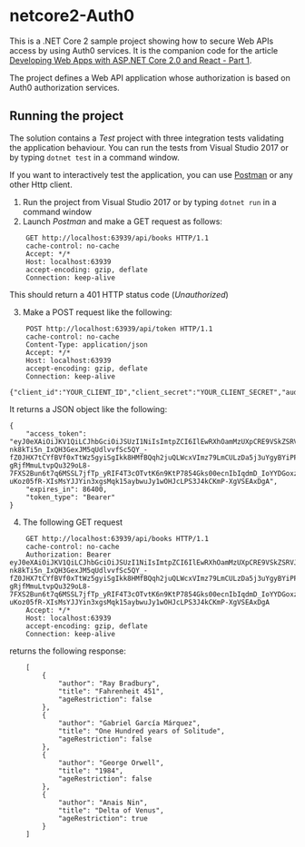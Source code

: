 # netcore2-Auth0
This is a .NET Core 2 sample project showing how to secure Web APIs access by using Auth0 services. It is the companion code for the article [Developing Web Apps with ASP.NET Core 2.0 and React - Part 1](https://auth0.com/blog/developing-web-apps-with-asp-dot-net-core-2-dot-0-and-react-part-1/).

The project defines a Web API application whose authorization is based on Auth0 authorization services.


## Running the project ##


The solution contains a _Test_ project with three integration tests validating the application behaviour.
You can run the tests from Visual Studio 2017 or by typing `dotnet test` in a command window.

If you want to interactively test the application, you can use [Postman](https://www.getpostman.com/) or any other Http client.

1. Run the project from Visual Studio 2017 or by typing `dotnet run` in a command window
2. Launch _Postman_ and make a GET request as follows:

```
    GET http://localhost:63939/api/books HTTP/1.1
    cache-control: no-cache
    Accept: */*
    Host: localhost:63939
    accept-encoding: gzip, deflate
    Connection: keep-alive
```

This should return a 401 HTTP status code (_Unauthorized_)

3. Make a POST request like the following:

```
    POST http://localhost:63939/api/token HTTP/1.1
    cache-control: no-cache
    Content-Type: application/json
    Accept: */*
    Host: localhost:63939
    accept-encoding: gzip, deflate
    Connection: keep-alive
    
{"client_id":"YOUR_CLIENT_ID","client_secret":"YOUR_CLIENT_SECRET","audience":"http://localhost:63939/","grant_type":"client_credentials"}
```

It returns a JSON object like the following:

```
{
    "access_token": "eyJ0eXAiOiJKV1QiLCJhbGciOiJSUzI1NiIsImtpZCI6IlEwRXhOamMzUXpCRE9VSkZSRVJCUTBNME1UY3dRekl6TkRkQ1F6WTVRVGMzUXpBNFJrUkVOZyJ9.eyJpc3MiOiJodHRwczovL2FuZHljaGlhcmUuZXUuYXV0aDAuY29tLyIsInN1YiI6InFBUjBjckRGTWhXdTI2T2hmU2M5eTNIQ2pzU1RBUEdNQGNsaWVudHMiLCJhdWQiOiJodHRwOi8vbG9jYWxob3N0OjYzOTM5LyIsImlhdCI6MTUxNjE3MTA5MywiZXhwIjoxNTE2MjU3NDkzLCJhenAiOiJxQVIwY3JERk1oV3UyNk9oZlNjOXkzSENqc1NUQVBHTSIsInNjb3BlIjoicHJvZmlsZSBvcGVuaWQiLCJndHkiOiJjbGllbnQtY3JlZGVudGlhbHMifQ.eyT7tEJluAz3Pb1h64kgvYtGpmi81BFBB5UvsirPfkoCtOzJNgMFmH-nk8kTi5n_IxQH3GexJM5qUdlvvfSc5QY_-fZ0JHX7tCYfBVf0xTtWz5gyiSgIkk8HMfBQqh2juQLWcxVImz79LmCULzDa5j3uYgyBYiPPr0vv5-gRjfMmuLtvpQu329oL8-7FXS2Bun6t7q6MSSL7jfTp_yRIF4T3cOTvtK6n9KtP7854Gks00ecnIbIqdmD_IoYYDGoxzxCAYFU5mI7TjjtP5avMy-uKoz05fR-XIsMsYJJYin3xgsMqk15aybwuJy1wOHJcLPS3J4kCKmP-XgVSEAxDgA",
    "expires_in": 86400,
    "token_type": "Bearer"
}
```

4. The following GET request

```
    GET http://localhost:63939/api/books HTTP/1.1
    cache-control: no-cache
    Authorization: Bearer eyJ0eXAiOiJKV1QiLCJhbGciOiJSUzI1NiIsImtpZCI6IlEwRXhOamMzUXpCRE9VSkZSRVJCUTBNME1UY3dRekl6TkRkQ1F6WTVRVGMzUXpBNFJrUkVOZyJ9.eyJpc3MiOiJodHRwczovL2FuZHljaGlhcmUuZXUuYXV0aDAuY29tLyIsInN1YiI6InFBUjBjckRGTWhXdTI2T2hmU2M5eTNIQ2pzU1RBUEdNQGNsaWVudHMiLCJhdWQiOiJodHRwOi8vbG9jYWxob3N0OjYzOTM5LyIsImlhdCI6MTUxNjE3MTA5MywiZXhwIjoxNTE2MjU3NDkzLCJhenAiOiJxQVIwY3JERk1oV3UyNk9oZlNjOXkzSENqc1NUQVBHTSIsInNjb3BlIjoicHJvZmlsZSBvcGVuaWQiLCJndHkiOiJjbGllbnQtY3JlZGVudGlhbHMifQ.eyT7tEJluAz3Pb1h64kgvYtGpmi81BFBB5UvsirPfkoCtOzJNgMFmH-nk8kTi5n_IxQH3GexJM5qUdlvvfSc5QY_-fZ0JHX7tCYfBVf0xTtWz5gyiSgIkk8HMfBQqh2juQLWcxVImz79LmCULzDa5j3uYgyBYiPPr0vv5-gRjfMmuLtvpQu329oL8-7FXS2Bun6t7q6MSSL7jfTp_yRIF4T3cOTvtK6n9KtP7854Gks00ecnIbIqdmD_IoYYDGoxzxCAYFU5mI7TjjtP5avMy-uKoz05fR-XIsMsYJJYin3xgsMqk15aybwuJy1wOHJcLPS3J4kCKmP-XgVSEAxDgA
    Accept: */*
    Host: localhost:63939
    accept-encoding: gzip, deflate
    Connection: keep-alive
```

returns the following response:

```
	[
	    {
	        "author": "Ray Bradbury",
	        "title": "Fahrenheit 451",
			"ageRestriction": false
	    },
	    {
	        "author": "Gabriel García Márquez",
	        "title": "One Hundred years of Solitude",
			"ageRestriction": false
	    },
	    {
	        "author": "George Orwell",
	        "title": "1984",
			"ageRestriction": false
	    },
	    {
	        "author": "Anais Nin",
	        "title": "Delta of Venus",
			"ageRestriction": true
	    }
	]
```

